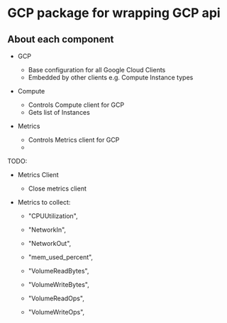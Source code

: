 # GCP package for wrapping GCP api

## About each component

- GCP
    - Base configuration for all Google Cloud Clients 
    - Embedded by other clients e.g. Compute Instance types

- Compute
    - Controls Compute client for GCP
    - Gets list of Instances

- Metrics
    - Controls Metrics client for GCP
    - 



TODO:

 - Metrics Client
    - Close metrics client

 - Metrics to collect:
    - "CPUUtilization",

    - "NetworkIn",
    - "NetworkOut",

    - "mem_used_percent",

    - "VolumeReadBytes",
    - "VolumeWriteBytes",

    - "VolumeReadOps",
    - "VolumeWriteOps",
